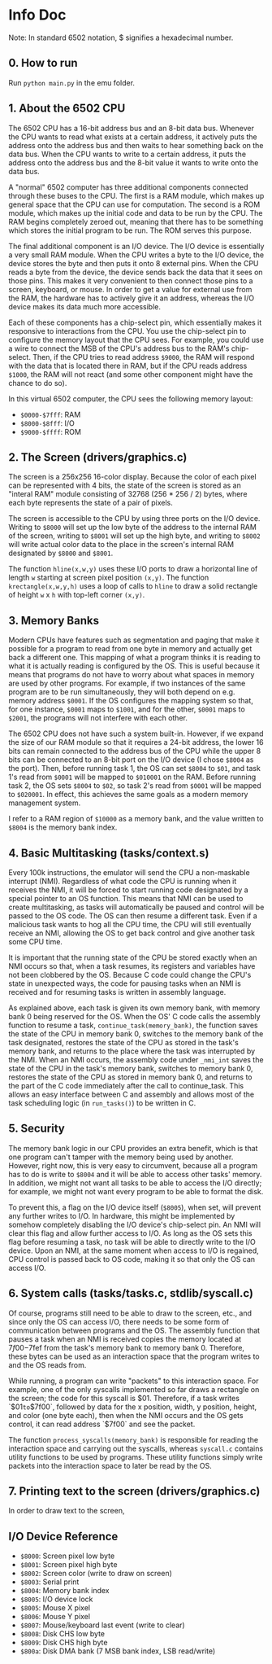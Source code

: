# Info Doc

Note: In standard 6502 notation, $ signifies a hexadecimal number.

## 0. How to run

Run `python main.py` in the emu folder.

## 1. About the 6502 CPU

The 6502 CPU has a 16-bit address bus and an 8-bit data bus. Whenever the CPU wants to read what exists at a certain address, it actively puts the address onto the address bus and then waits to hear something back on the data bus. When the CPU wants to write to a certain address, it puts the address onto the address bus and the 8-bit value it wants to write onto the data bus.

A "normal" 6502 computer has three additional components connected through these buses to the CPU. The first is a RAM module, which makes up general space that the CPU can use for computation. The second is a ROM module, which makes up the initial code and data to be run by the CPU. The RAM begins completely zeroed out, meaning that there has to be something which stores the initial program to be run. The ROM serves this purpose.

The final additional component is an I/O device. The I/O device is essentially a very small RAM module. When the CPU writes a byte to the I/O device, the device stores the byte and then puts it onto 8 external pins. When the CPU reads a byte from the device, the device sends back the data that it sees on those pins. This makes it very convenient to then connect those pins to a screen, keyboard, or mouse. In order to get a value for external use from the RAM, the hardware has to actively give it an address, whereas the I/O device makes its data much more accessible.

Each of these components has a chip-select pin, which essentially makes it responsive to interactions from the CPU. You use the chip-select pin to configure the memory layout that the CPU sees. For example, you could use a wire to connect the MSB of the CPU's address bus to the RAM's chip-select. Then, if the CPU tries to read address `$9000`, the RAM will respond with the data that is located there in RAM, but if the CPU reads address `$1000`, the RAM will not react (and some other component might have the chance to do so).

In this virtual 6502 computer, the CPU sees the following memory layout:

* `$0000-$7fff`: RAM
* `$8000-$8fff`: I/O
* `$9000-$ffff`: ROM

## 2. The Screen (drivers/graphics.c)

The screen is a 256x256 16-color display. Because the color of each pixel can be represented with 4 bits, the state of the screen is stored as an "interal RAM" module consisting of 32768 (256 * 256 / 2) bytes, where each byte represents the state of a pair of pixels.

The screen is accessible to the CPU by using three ports on the I/O device. Writing to `$8000` will set up the low byte of the address to the internal RAM of the screen, writing to `$8001` will set up the high byte, and writing to `$8002` will write actual color data to the place in the screen's internal RAM designated by `$8000` and `$8001`.

The function `hline(x,w,y)` uses these I/O ports to draw a horizontal line of length `w` starting at screen pixel position `(x,y)`. The function `krectangle(x,w,y,h)` uses a loop of calls to `hline` to draw a solid rectangle of height `w` x `h` with top-left corner `(x,y)`.

## 3. Memory Banks

Modern CPUs have features such as segmentation and paging that make it possible for a program to read from one byte in memory and actually get back a different one. This mapping of what a program thinks it is reading to what it is actually reading is configured by the OS. This is useful because it means that programs do not have to worry about what spaces in memory are used by other programs. For example, if two instances of the same program are to be run simultaneously, they will both depend on e.g. memory address `$0001`. If the OS configures the mapping system so that, for one instance, `$0001` maps to `$1001`, and for the other, `$0001` maps to `$2001`, the programs will not interfere with each other.

The 6502 CPU does not have such a system built-in. However, if we expand the size of our RAM module so that it requires a 24-bit address, the lower 16 bits can remain connected to the address bus of the CPU while the upper 8 bits can be connected to an 8-bit port on the I/O device (I chose `$8004` as the port). Then, before running task 1, the OS can set `$8004` to `$01`, and task 1's read from `$0001` will be mapped to `$010001` on the RAM. Before running task 2, the OS sets `$8004` to `$02`, so task 2's read from `$0001` will be mapped to `$020001`. In effect, this achieves the same goals as a modern memory management system.

I refer to a RAM region of `$10000` as a memory bank, and the value written to `$8004` is the memory bank index.

## 4. Basic Multitasking (tasks/context.s)

Every 100k instructions, the emulator will send the CPU a non-maskable interrupt (NMI). Regardless of what code the CPU is running when it receives the NMI, it will be forced to start running code designated by a special pointer to an OS function. This means that NMI can be used to create multitasking, as tasks will automatically be paused and control will be passed to the OS code. The OS can then resume a different task. Even if a malicious task wants to hog all the CPU time, the CPU will still eventually receive an NMI, allowing the OS to get back control and give another task some CPU time.

It is important that the running state of the CPU be stored exactly when an NMI occurs so that, when a task resumes, its registers and variables have not been clobbered by the OS. Because C code could change the CPU's state in unexpected ways, the code for pausing tasks when an NMI is received and for resuming tasks is written in assembly language.

As explained above, each task is given its own memory bank, with memory bank 0 being reserved for the OS. When the OS' C code calls the assembly function to resume a task, `continue_task(memory_bank)`, the function saves the state of the CPU in memory bank 0, switches to the memory bank of the task designated, restores the state of the CPU as stored in the task's memory bank, and returns to the place where the task was interrupted by the NMI. When an NMI occurs, the assembly code under `_nmi_int` saves the state of the CPU in the task's memory bank, switches to memory bank 0, restores the state of the CPU as stored in memory bank 0, and returns to the part of the C code immediately after the call to continue_task. This allows an easy interface between C and assembly and allows most of the task scheduling logic (in `run_tasks()`) to be written in C.

## 5. Security

The memory bank logic in our CPU provides an extra benefit, which is that one program can't tamper with the memory being used by another. However, right now, this is very easy to circumvent, because all a program has to do is write to `$8004` and it will be able to access other tasks' memory. In addition, we might not want all tasks to be able to access the I/O directly; for example, we might not want every program to be able to format the disk.

To prevent this, a flag on the I/O device itself (`$8005`), when set, will prevent any further writes to I/O. In hardware, this might be implemented by somehow completely disabling the I/O device's chip-select pin. An NMI will clear this flag and allow further access to I/O. As long as the OS sets this flag before resuming a task, no task will be able to directly write to the I/O device. Upon an NMI, at the same moment when access to I/O is regained, CPU control is passed back to OS code, making it so that only the OS can access I/O.

## 6. System calls (tasks/tasks.c, stdlib/syscall.c)

Of course, programs still need to be able to draw to the screen, etc., and since only the OS can access I/O, there needs to be some form of communication between programs and the OS. The assembly function that pauses a task when an NMI is received copies the memory located at $7f00-$7fef from the task's memory bank to memory bank 0. Therefore, these bytes can be used as an interaction space that the program writes to and the OS reads from.

While running, a program can write "packets" to this interaction space. For example, one of the only syscalls implemented so far draws a rectangle on the screen; the code for this syscall is $01. Therefore, if a task writes `$01` to `$7f00`, followed by data for the x position, width, y position, height, and color (one byte each), then when the NMI occurs and the OS gets control, it can read address `$7f00` and see the packet.

The function `process_syscalls(memory_bank)` is responsible for reading the interaction space and carrying out the syscalls, whereas `syscall.c` contains utility functions to be used by programs. These utility functions simply write packets into the interaction space to later be read by the OS.

## 7. Printing text to the screen (drivers/graphics.c)

In order to draw text to the screen, 

## I/O Device Reference

* `$8000`: Screen pixel low byte
* `$8001`: Screen pixel high byte
* `$8002`: Screen color (write to draw on screen)
* `$8003`: Serial print
* `$8004`: Memory bank index
* `$8005`: I/O device lock
* `$8005`: Mouse X pixel
* `$8006`: Mouse Y pixel
* `$8007`: Mouse/keyboard last event (write to clear)
* `$8008`: Disk CHS low byte
* `$8009`: Disk CHS high byte
* `$800a`: Disk DMA bank (7 MSB bank index, LSB read/write)